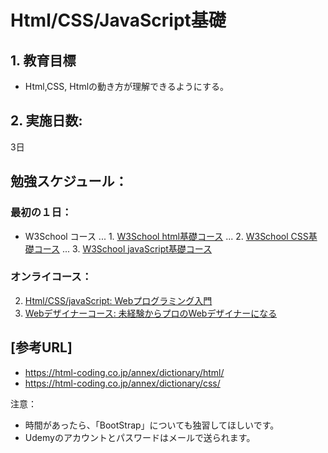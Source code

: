 # Html/CSS/JavaScript基礎

## 1. 教育目標
- Html,CSS, Htmlの動き方が理解できるようにする。

## 2. 実施日数:
3日

## 勉強スケジュール：
### 最初の１日：
- W3School コース
... 1. [W3School html基礎コース](https://www.w3schools.com/html/default.asp)
... 2. [W3School CSS基礎コース](https://www.w3schools.com/css/default.asp)
... 3. [W3School javaScript基礎コース](https://www.w3schools.com/js/default.asp)

### オンライコース：
2. [Html/CSS/javaScript: Webプログラミング入門](https://www.udemy.com/course/html-css-js/learn/lecture/7965502?start=705#overview)
3. [Webデザイナーコース:  未経験からプロのWebデザイナーになる](https://www.udemy.com/course/web-design-master/learn/lecture/3864458?start=0#overview)

## [参考URL]
- https://html-coding.co.jp/annex/dictionary/html/
- https://html-coding.co.jp/annex/dictionary/css/

注意：
- 時間があったら、「BootStrap」についても独習してほしいです。
- Udemyのアカウントとパスワードはメールで送られます。


